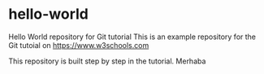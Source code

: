 # hello-world
Hello World repository for Git tutorial
This is an example repository for the Git tutoial on https://www.w3schools.com

This repository is built step by step in the tutorial.
Merhaba
